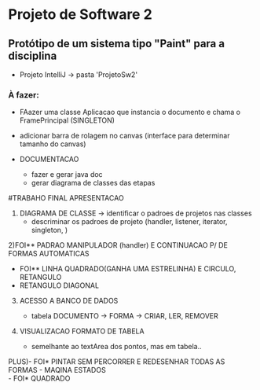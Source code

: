 # Projeto de Software 2
## Protótipo de um sistema tipo "Paint" para a disciplina

- Projeto IntelliJ -> pasta 'ProjetoSw2'



### À fazer:
- FAazer uma classe Aplicacao que instancia o documento e chama o FramePrincipal (SINGLETON)
- adicionar barra de rolagem no canvas (interface para determinar tamanho do canvas)

- DOCUMENTACAO
    - fazer e gerar java doc
    - gerar diagrama de classes das etapas


#TRABAHO FINAL APRESENTACAO
1) DIAGRAMA DE CLASSE -> identificar o padroes de projetos nas classes
    - descriminar os padroes de projeto (handler, listener, iterator, singleton, )
    
2)FOI** PADRAO MANIPULADOR (handler) E CONTINUACAO P/ DE FORMAS AUTOMATICAS
   - FOI** LINHA QUADRADO(GANHA UMA ESTRELINHA) E CIRCULO, RETANGULO
   - RETANGULO DIAGONAL

3) ACESSO A BANCO DE DADOS
   - tabela DOCUMENTO -> FORMA -> CRIAR, LER, REMOVER   
    
4) VISUALIZACAO FORMATO DE TABELA
    - semelhante ao textArea dos pontos, mas em tabela..
    
PLUS)- FOI* PINTAR SEM PERCORRER E REDESENHAR TODAS AS FORMAS
    - MAQINA ESTADOS    
    - FOI* QUADRADO
       

